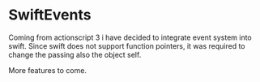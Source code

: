 # SwiftEvents
Coming from actionscript 3 i have decided to integrate event system into swift. Since swift does not support function pointers, it was required to change the passing also the object self.

More features to come.